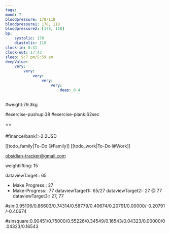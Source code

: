 ```yaml
---
tags: 
mood: 7
bloodpressure: 178/118
bloodpressure1: 178, 118
bloodpressure2: [178, 118]
bp:
    systolic: 178
    diastolic: 118
clock-in: 8:31
clock-out: 17:43
sleep: 9:7 pm/5:59 am
deepValue: 
    very: 
        very: 
            very: 
                very: 
                    very: 
                        deep: 8.4
---
```


#weight:79.3kg

#exercise-pushup:38
#exercise-plank:62sec


⭐⭐


#finance/bank1:-2.2USD

[[todo_family|To-Do @Family]]
[[todo_work|To-Do @Work]]

obsidian-tracker@gmail.com

weightlifting: 15

dataviewTarget:: 65
- Make Progress:: 27
- Make-Progress:: 77
dataviewTarget1:: 65/27
dataviewTarget2:: 27 @ 77
dataviewTarget3:: 27, 77

#sin:0.95106/0.86603/0.74314/0.58779/0.40674/0.20791/0.00000/-0.20791/-0.40674

#sinsquare:0.90451/0.75000/0.55226/0.34549/0.16543/0.04323/0.00000/0.04323/0.16543

